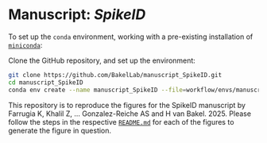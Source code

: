 # Manuscript: *SpikeID*

To set up the `conda` environment, working with a pre-existing installation of [`miniconda`](https://docs.anaconda.com/miniconda/miniconda-install/):

Clone the GitHub repository, and set up the environment:

```bash
git clone https://github.com/BakelLab/manuscript_SpikeID.git
cd manuscript_SpikeID
conda env create --name manuscript_SpikeID --file=workflow/envs/manuscript_SpikeID.yaml
```
This repository is to reproduce the figures for the SpikeID manuscript by Farrugia K, Khalil Z, ... Gonzalez-Reiche AS and H van Bakel. 2025.
Please follow the steps in the respective [`README.md`](https://github.com/BakelLab/manuscript_SpikeID/tree/main/figures) for each of the figures to generate the figure in question.
